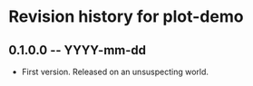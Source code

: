 # Revision history for plot-demo

## 0.1.0.0 -- YYYY-mm-dd

* First version. Released on an unsuspecting world.
